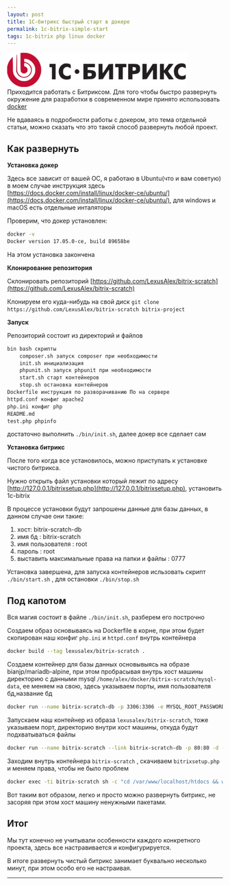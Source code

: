 ```yaml
--- 
layout: post 
title: 1C-битрикс быстрый старт в докере
permalink: 1c-bitrix-simple-start
tags: 1c-bitrix php linux docker
--- 
```


![1c-bitrix](/assets/images/2018-08-12-1c-bitrix-simple-start/1C-Bitrix.png "1c-bitrix")
Приходится работать с Битриксом. Для того чтобы быстро развернуть окружение для разработки в современном мире принято использовать [docker](https://www.docker.com/)

Не вдаваясь в подробности работы с докером, это тема отдельной статьи, можно сказать что это такой способ развернуть любой проект.


## Как развернуть

**Установка докер**

Здесь все зависит от вашей ОС, я работаю в Ubuntu(что и вам советую) в моем случае инструкция здесь [https://docs.docker.com/install/linux/docker-ce/ubuntu/](https://docs.docker.com/install/linux/docker-ce/ubuntu/), для windows и macOS есть отдельные инталяторы

Проверим, что докер установлен:

~~~bash
docker -v
Docker version 17.05.0-ce, build 89658be
~~~

На этом установка закончена

**Клонирование репозитория**

Склонировать репозиторий [https://github.com/LexusAlex/bitrix-scratch](https://github.com/LexusAlex/bitrix-scratch)

Клонируем его куда-нибудь на свой диск 
`git clone https://github.com/LexusAlex/bitrix-scratch bitrix-project`

**Запуск**

Репозиторий состоит из директорий и файлов

~~~bash
bin bash скрипты
    composer.sh запуск composer при необходимости
    init.sh инициализация
    phpunit.sh запуск phpunit при необходимости
    start.sh старт контейнеров
    stop.sh остановка контейнеров
Dockerfile инструкция по разворачиванию По на сервере
httpd.conf конфиг apache2
php.ini конфиг php
README.md
test.php phpinfo
~~~

достаточно выполнить `./bin/init.sh`, далее докер все сделает сам

**Установка битрикс**

После того когда все установилось, можно приступать к установке чистого битрикса.

Нужно открыть файл установки который лежит по адресу [http://127.0.0.1/bitrixsetup.php](http://127.0.0.1/bitrixsetup.php), установить 1с-bitrix

В процессе установки будут запрошены данные для базы данных, в данном случае они такие:

1. хост: bitrix-scratch-db
1. имя бд : bitrix-scratch
1. имя пользователя : root
1. пароль : root
1. выставить максимальные права на папки и файлы : 0777


Установка завершена, для запуска контейнеров исльзовать скрипт `./bin/start.sh` , для остановки `./bin/stop.sh`



## Под капотом

Вся магия состоит в файле `./bin/init.sh`, разберем его построчно

Создаем образ основываясь на Dockerfile в корне, при этом будет скопирован наш конфиг `php.ini` и `httpd.conf` внутрь контейнера

~~~bash
docker build --tag lexusalex/bitrix-scratch .
~~~

Создаем контейнер для базы данных основывыясь на образе bianjp/mariadb-alpine, 
при этом пробрасывая внутрь хост машины директорию с данными mysql `/home/alex/docker/bitrix-scratch/mysql-data`, ее меняем на свою, здесь указываем порты, имя пользователя бд,название бд
~~~bash
docker run --name bitrix-scratch-db -p 3306:3306 -e MYSQL_ROOT_PASSWORD=root -e MYSQL_DATABASE=bitrix-scratch -v /home/alex/docker/bitrix-scratch/mysql-data:/var/lib/mysql -d bianjp/mariadb-alpine
~~~

Запускаем наш контейнер из образа `lexusalex/bitrix-scratch`, тоже указываем порт, директорию внутри хост машины, откуда будут подхватываться файлы

~~~bash
docker run --name bitrix-scratch --link bitrix-scratch-db -p 80:80 -d -v "$PWD":/var/www/localhost/htdocs lexusalex/bitrix-scratch
~~~

Заходим внутрь контейнера `bitrix-scratch` , скачиваем `bitrixsetup.php` и меняем права, чтобы не было проблем

~~~bash
docker exec -ti bitrix-scratch sh -c "cd /var/www/localhost/htdocs && wget -P /var/www/localhost/htdocs/ https://www.1c-bitrix.ru/download/scripts/bitrixsetup.php && chmod 777 -R /var/www/localhost/htdocs"
~~~

Вот таким вот образом, легко и просто можно развернуть битрикс, не засоряя при этом хост машину ненужными пакетами. 


## Итог

Мы тут конечно не учитывали особенности каждого конкретного проекта, здесь все настравивается и конфигурируется.

В итоге развернуть чистый битрикс занимает буквально несколько минут, при этом особо его не настраивая.

----

